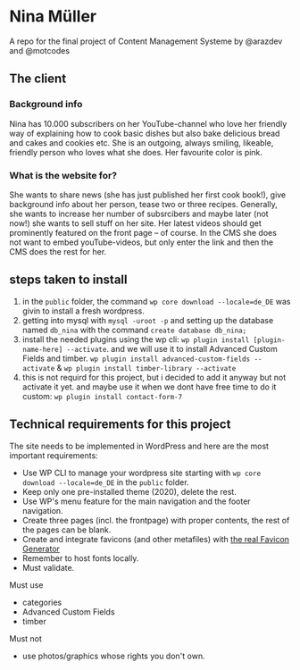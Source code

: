 # Nina Müller

A repo for the final project of Content Management Systeme by @arazdev and @motcodes

## The client

### Background info
Nina has 10.000 subscribers on her YouTube-channel who love her friendly way of explaining how to cook basic dishes but also bake delicious bread and cakes and cookies etc.
She is an outgoing, always smiling, likeable, friendly person who loves what she does.
Her favourite color is pink.

### What is the website for?
She wants to share news (she has just published her first cook book!), give background info about her person, tease two or three recipes.
Generally, she wants to increase her number of subsrcibers and maybe later (not now!) she wants to sell stuff on her site.
Her latest videos should get prominently featured on the front page – of course. In the CMS she does not want to embed youTube-videos, but only enter the link and then the CMS does the rest for her.

## steps taken to install

1. in the `public` folder, the command `wp core download --locale=de_DE` was givin to install a fresh wordpress.
2. getting into mysql with `mysql -uroot -p` and setting up the database named `db_nina` with the command `create database db_nina;`
3. install the needed plugins using the wp cli: `wp plugin install [plugin-name-here] --activate`. and we will use it to install Advanced Custom Fields and timber. `wp plugin install advanced-custom-fields --activate` & `wp plugin install timber-library --activate` 
4. this is not requird for this project, but i decided to add it anyway but not activate it yet. and maybe use it when we dont have free time to do it custom: `wp plugin install contact-form-7`


## Technical requirements for this project
The site needs to be implemented in WordPress and here are the most important requirements:

* Use WP CLI to manage your wordpress site starting with `wp core download --locale=de_DE` in the `public` folder.
* Keep only one pre-installed theme (2020), delete the rest.
* Use WP's menu feature for the main navigation and the footer navigation.
* Create three pages (incl. the frontpage) with proper contents, the rest of the pages can be blank.
* Create and integrate favicons (and other metafiles) with [the real Favicon Generator](https://realfavicongenerator.net/)
* Remember to host fonts locally.
* Must validate.

Must use 
* categories 
* Advanced Custom Fields
* timber

Must not
* use photos/graphics whose rights you don't own.
